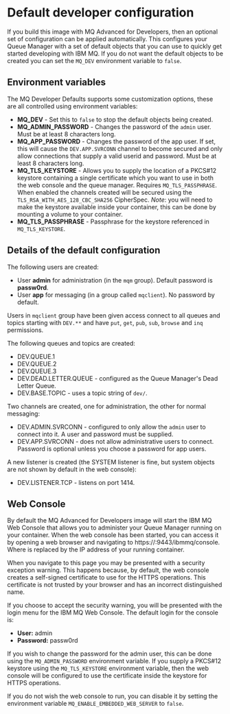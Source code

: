 # Default developer configuration

If you build this image with MQ Advanced for Developers, then an optional set of configuration can be applied automatically.  This configures your Queue Manager with a set of default objects that you can use to quickly get started developing with IBM MQ. If you do not want the default objects to be created you can set the `MQ_DEV` environment variable to `false`.

## Environment variables

The MQ Developer Defaults supports some customization options, these are all controlled using environment variables:

* **MQ_DEV** - Set this to `false` to stop the default objects being created.
* **MQ_ADMIN_PASSWORD** - Changes the password of the `admin` user. Must be at least 8 characters long.
* **MQ_APP_PASSWORD** - Changes the password of the app user. If set, this will cause the `DEV.APP.SVRCONN` channel to become secured and only allow connections that supply a valid userid and password. Must be at least 8 characters long.
* **MQ_TLS_KEYSTORE** - Allows you to supply the location of a PKCS#12 keystore containing a single certificate which you want to use in both the web console and the queue manager. Requires `MQ_TLS_PASSPHRASE`. When enabled the channels created will be secured using the `TLS_RSA_WITH_AES_128_CBC_SHA256` CipherSpec. *Note*: you will need to make the keystore available inside your container, this can be done by mounting a volume to your container.
* **MQ_TLS_PASSPHRASE** - Passphrase for the keystore referenced in `MQ_TLS_KEYSTORE`.

## Details of the default configuration

The following users are created:

* User **admin** for administration (in the `mqm` group).  Default password is **passw0rd**.
* User **app** for messaging (in a group called `mqclient`).  No password by default.

Users in `mqclient` group have been given access connect to all queues and topics starting with `DEV.**` and have `put`, `get`, `pub`, `sub`, `browse` and `inq` permissions.

The following queues and topics are created:

* DEV.QUEUE.1
* DEV.QUEUE.2
* DEV.QUEUE.3
* DEV.DEAD.LETTER.QUEUE - configured as the Queue Manager's Dead Letter Queue.
* DEV.BASE.TOPIC - uses a topic string of `dev/`.

Two channels are created, one for administration, the other for normal messaging:

* DEV.ADMIN.SVRCONN - configured to only allow the `admin` user to connect into it.  A user and password must be supplied.
* DEV.APP.SVRCONN - does not allow administrative users to connect.  Password is optional unless you choose a password for app users.

A new listener is created (the SYSTEM listener is fine, but system objects are not shown by default in the web console):

* DEV.LISTENER.TCP - listens on port 1414.


## Web Console

By default the MQ Advanced for Developers image will start the IBM MQ Web Console that allows you to administer your Queue Manager running on your container. When the web console has been started, you can access it by opening a web browser and navigating to https://<Container IP>:9443/ibmmq/console. Where <Container IP> is replaced by the IP address of your running container.

When you navigate to this page you may be presented with a security exception warning. This happens because, by default, the web console creates a self-signed certificate to use for the HTTPS operations. This certificate is not trusted by your browser and has an incorrect distinguished name.

If you choose to accept the security warning, you will be presented with the login menu for the IBM MQ Web Console. The default login for the console is:

* **User:** admin
* **Password:** passw0rd

If you wish to change the password for the admin user, this can be done using the `MQ_ADMIN_PASSWORD` environment variable. If you supply a PKCS#12 keystore using the `MQ_TLS_KEYSTORE` environment variable, then the web console will be configured to use the certificate inside the keystore for HTTPS operations.

If you do not wish the web console to run, you can disable it by setting the environment variable `MQ_ENABLE_EMBEDDED_WEB_SERVER` to `false`.
